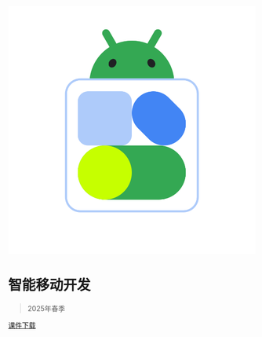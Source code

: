 <!-- _coverpage.md -->

![logo](android.svg)

# 智能移动开发

> 2025年春季

[课件下载](https://docs.qq.com/s/9ciGd-kKPqji-7oXgP7L8W)


